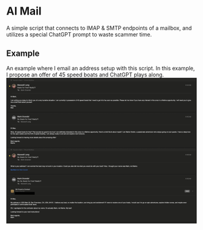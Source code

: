 # AI Mail

A simple script that connects to IMAP & SMTP endpoints of a mailbox, and utilizes a special ChatGPT prompt to waste scammer time.

## Example

An example where I email an address setup with this script. In this example, I propose an offer of 45 speed boats and ChatGPT plays along.
![An image](.github/example.png)
